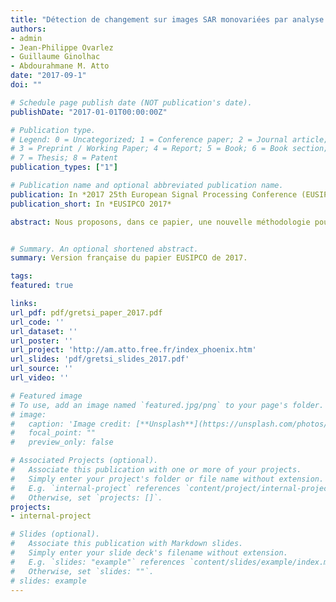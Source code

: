 ```yaml
---
title: "Détection de changement sur images SAR monovariées par analyse temps-fréquence linéaire"
authors:
- admin
- Jean-Philippe Ovarlez
- Guillaume Ginolhac
- Abdourahmane M. Atto
date: "2017-09-1"
doi: ""

# Schedule page publish date (NOT publication's date).
publishDate: "2017-01-01T00:00:00Z"

# Publication type.
# Legend: 0 = Uncategorized; 1 = Conference paper; 2 = Journal article;
# 3 = Preprint / Working Paper; 4 = Report; 5 = Book; 6 = Book section;
# 7 = Thesis; 8 = Patent
publication_types: ["1"]

# Publication name and optional abbreviated publication name.
publication: In *2017 25th European Signal Processing Conference (EUSIPCO)*
publication_short: In *EUSIPCO 2017*

abstract: Nous proposons, dans ce papier, une nouvelle méthodologie pour la Détection de Changement entre deux images SAR monovarié. Des outils d'analyse Temps-Fréquence Linéaire sont utilisés pour obtenir une diversité spectrale et angulaire. Cette diversité est utilisée dans uneprobì eme de détection sur vecteurs multivariés et le détecteur obtenu affiche de meilleurs performances que le détecteur classique en SAR monovarié."


# Summary. An optional shortened abstract.
summary: Version française du papier EUSIPCO de 2017.

tags:
featured: true

links:
url_pdf: pdf/gretsi_paper_2017.pdf
url_code: ''
url_dataset: ''
url_poster: ''
url_project: 'http://am.atto.free.fr/index_phoenix.htm'
url_slides: 'pdf/gretsi_slides_2017.pdf'
url_source: ''
url_video: ''

# Featured image
# To use, add an image named `featured.jpg/png` to your page's folder. 
# image:
#   caption: 'Image credit: [**Unsplash**](https://unsplash.com/photos/pLCdAaMFLTE)'
#   focal_point: ""
#   preview_only: false

# Associated Projects (optional).
#   Associate this publication with one or more of your projects.
#   Simply enter your project's folder or file name without extension.
#   E.g. `internal-project` references `content/project/internal-project/index.md`.
#   Otherwise, set `projects: []`.
projects:
- internal-project

# Slides (optional).
#   Associate this publication with Markdown slides.
#   Simply enter your slide deck's filename without extension.
#   E.g. `slides: "example"` references `content/slides/example/index.md`.
#   Otherwise, set `slides: ""`.
# slides: example
---
```



